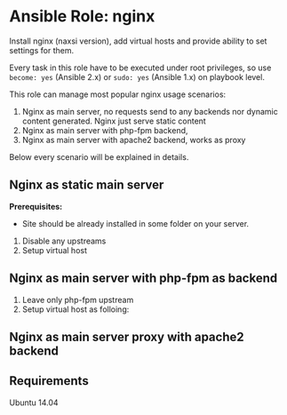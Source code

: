 # Ansible Role: nginx

Install nginx (naxsi version), add virtual hosts and provide ability to set settings for them.

Every task in this role have to be executed under root privileges, so use `become: yes` (Ansible 2.x) or `sudo: yes` (Ansible 1.x) on playbook level.

This role can manage most popular nginx usage scenarios:

1. Nginx as main server, no requests send to any backends nor dynamic content generated. Nginx just serve static content
2. Nginx as main server with php-fpm backend,
3. Nginx as main server with apache2 backend, works as proxy

Below every scenario will be explained in details.

## Nginx as static main server

**Prerequisites:**

- Site should be already installed in some folder on your server.

1. Disable any upstreams
2. Setup virtual host

## Nginx as main server with php-fpm as backend

1. Leave only php-fpm upstream
2. Setup virtual host as folloing:

## Nginx as main server proxy with apache2 backend

## Requirements

Ubuntu 14.04

